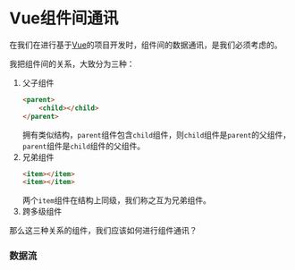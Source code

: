 # Vue组件间通讯

在我们在进行基于[Vue](https://cn.vuejs.org/)的项目开发时，组件间的数据通讯，是我们必须考虑的。

我把组件间的关系，大致分为三种：
1. 父子组件
    ``` html
    <parent>
        <child></child>
    </parent>
    ```
    拥有类似结构，`parent`组件包含`child`组件，则`child`组件是`parent`的父组件，`parent`组件是`child`组件的父组件。
2. 兄弟组件
    ``` html
    <item></item>
    <item></item>
    ```
    两个`item`组件在结构上同级，我们称之互为兄弟组件。
3. 跨多级组件


那么这三种关系的组件，我们应该如何进行组件通讯？

### 数据流

